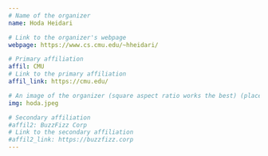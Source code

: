 ```yaml
---
# Name of the organizer
name: Hoda Heidari 

# Link to the organizer's webpage
webpage: https://www.cs.cmu.edu/~hheidari/ 

# Primary affiliation
affil: CMU 
# Link to the primary affiliation
affil_link: https://cmu.edu/

# An image of the organizer (square aspect ratio works the best) (place in the `assets/img/organizers` directory)
img: hoda.jpeg

# Secondary affiliation
#affil2: BuzzFizz Corp
# Link to the secondary affiliation
#affil2_link: https://buzzfizz.corp
---
```

